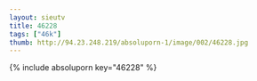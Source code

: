 ```yaml
--- 
layout: sieutv
title: 46228
tags: ["46k"]
thumb: http://94.23.248.219/absoluporn-1/image/002/46228.jpg
---
```

{% include absoluporn key="46228" %} 
